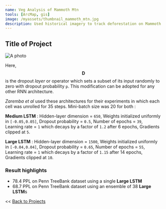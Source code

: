 ```yaml
---
name: Veg Analysis of Mammoth Mtn
tools: [ArcMap, gis]
image: /myassets/thumbnail_mammoth_mtn.jpg
description: Used historical imagery to track deforestation on Mammoth Mountain, CA.
---
```


## Title of Project ##

![A photo](http://placekitten.com/400/375)

Here, $$\textbf{D}$$ is the dropout *layer* or operator which sets a subset of its input randomly to zero with dropout probability `p`. This modification can be adopted for any other RNN architecture.

*Zaremba et al* used these architectures for their experiments in which each cell was unrolled for 35 steps. Mini-batch size was 20 for both :

**Medium LSTM** :
Hidden-layer dimension = `650`,
Weights initialized uniformly in `[-0.05,0.05]`,
Dropout probability = `0.5`,
Number of epochs = `39`,
Learning rate = `1` which decays by a factor of `1.2` after 6 epochs,
Gradients clipped at `5`.

**Large LSTM** :
Hidden-layer dimension = `1500`,
Weights initialized uniformly in `[-0.04,0.04]`,
Dropout probability = `0.65`,
Number of epochs = `55`,
Learning rate = `1` which decays by a factor of `1.15` after 14 epochs,
Gradients clipped at `10`.
### Result highlights
* 78.4 PPL on Penn TreeBank dataset using a single **Large LSTM**
* 68.7 PPL on Penn TreeBank dataset using an ensemble of 38 **Large LSTM**s

<< [Back to Projects](/projects/)